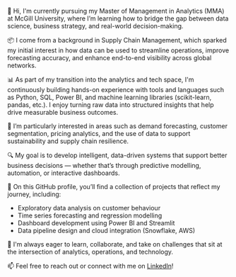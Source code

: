 👋 Hi, I'm currently pursuing my Master of Management in Analytics (MMA) at McGill University, where I’m learning how to bridge the gap between data science, business strategy, and real-world decision-making.  

📦 I come from a background in Supply Chain Management, which sparked my initial interest in how data can be used to streamline operations, improve forecasting accuracy, and enhance end-to-end visibility across global networks.  

📊 As part of my transition into the analytics and tech space, I'm continuously building hands-on experience with tools and languages such as Python, SQL, Power BI, and machine learning libraries (scikit-learn, pandas, etc.). I enjoy turning raw data into structured insights that help drive measurable business outcomes.  

🧠 I’m particularly interested in areas such as demand forecasting, customer segmentation, pricing analytics, and the use of data to support sustainability and supply chain resilience.  

🔍 My goal is to develop intelligent, data-driven systems that support better business decisions — whether that’s through predictive modelling, automation, or interactive dashboards.

📁 On this GitHub profile, you’ll find a collection of projects that reflect my journey, including:
- Exploratory data analysis on customer behaviour
- Time series forecasting and regression modelling
- Dashboard development using Power BI and Streamlit
- Data pipeline design and cloud integration (Snowflake, AWS)

🌱 I'm always eager to learn, collaborate, and take on challenges that sit at the intersection of analytics, operations, and technology.

📫 Feel free to reach out or connect with me on [LinkedIn](https://www.linkedin.com/in/phoebe-gao-658b06254/)!

